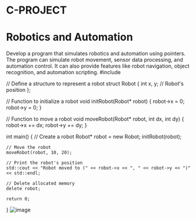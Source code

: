# C-PROJECT
# Robotics and Automation
Develop a program that simulates robotics and automation using pointers. The program can simulate robot movement, sensor data processing, and automation control. It can also provide features like robot navigation, object recognition, and automation scripting. 
#include <iostream>

// Define a structure to represent a robot
struct Robot {
    int x, y;  // Robot's position
};

// Function to initialize a robot
void initRobot(Robot* robot) {
    robot->x = 0;
    robot->y = 0;
}

// Function to move a robot
void moveRobot(Robot* robot, int dx, int dy) {
    robot->x += dx;
    robot->y += dy;
}

int main() {
    // Create a robot
    Robot* robot = new Robot;
    initRobot(robot);

    // Move the robot
    moveRobot(robot, 10, 20);

    // Print the robot's position
    std::cout << "Robot moved to (" << robot->x << ", " << robot->y << ")" << std::endl;

    // Delete allocated memory
    delete robot;

    return 0;
}
![image](https://github.com/user-attachments/assets/821d07fb-4f05-4fbc-8a47-ca4320d996b9)

